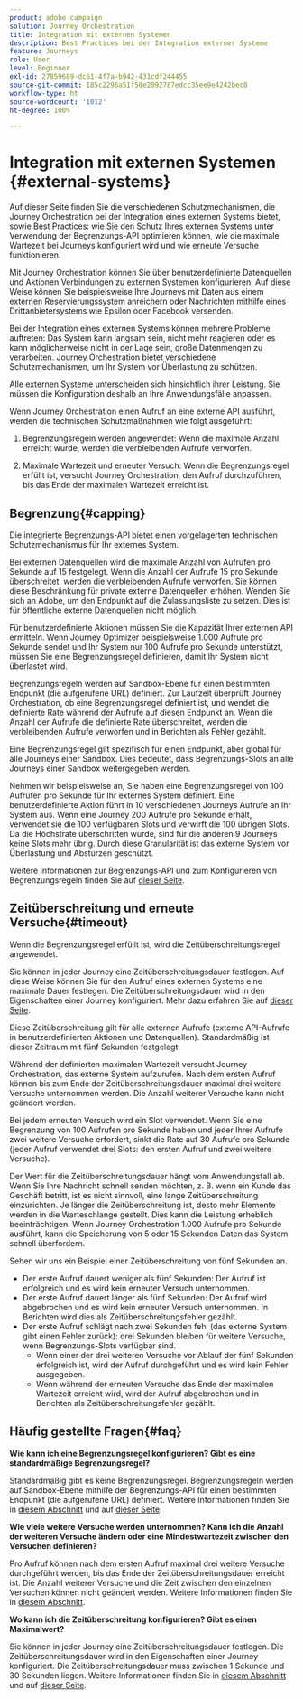 ```yaml
---
product: adobe campaign
solution: Journey Orchestration
title: Integration mit externen Systemen
description: Best Practices bei der Integration externer Systeme
feature: Journeys
role: User
level: Beginner
exl-id: 27859689-dc61-4f7a-b942-431cdf244455
source-git-commit: 185c2296a51f58e2092787edcc35ee9e4242bec8
workflow-type: ht
source-wordcount: '1012'
ht-degree: 100%

---
```


# Integration mit externen Systemen {#external-systems}

Auf dieser Seite finden Sie die verschiedenen Schutzmechanismen, die Journey Orchestration bei der Integration eines externen Systems bietet, sowie Best Practices: wie Sie den Schutz Ihres externen Systems unter Verwendung der Begrenzungs-API optimieren können, wie die maximale Wartezeit bei Journeys konfiguriert wird und wie erneute Versuche funktionieren.

Mit Journey Orchestration können Sie über benutzerdefinierte Datenquellen und Aktionen Verbindungen zu externen Systemen konfigurieren. Auf diese Weise können Sie beispielsweise Ihre Journeys mit Daten aus einem externen Reservierungssystem anreichern oder Nachrichten mithilfe eines Drittanbietersystems wie Epsilon oder Facebook versenden.

Bei der Integration eines externen Systems können mehrere Probleme auftreten: Das System kann langsam sein, nicht mehr reagieren oder es kann möglicherweise nicht in der Lage sein, große Datenmengen zu verarbeiten. Journey Orchestration bietet verschiedene Schutzmechanismen, um Ihr System vor Überlastung zu schützen.

Alle externen Systeme unterscheiden sich hinsichtlich ihrer Leistung. Sie müssen die Konfiguration deshalb an Ihre Anwendungsfälle anpassen.

Wenn Journey Orchestration einen Aufruf an eine externe API ausführt, werden die technischen Schutzmaßnahmen wie folgt ausgeführt:

1. Begrenzungsregeln werden angewendet: Wenn die maximale Anzahl erreicht wurde, werden die verbleibenden Aufrufe verworfen.

2. Maximale Wartezeit und erneuter Versuch: Wenn die Begrenzungsregel erfüllt ist, versucht Journey Orchestration, den Aufruf durchzuführen, bis das Ende der maximalen Wartezeit erreicht ist.

## Begrenzung{#capping}

Die integrierte Begrenzungs-API bietet einen vorgelagerten technischen Schutzmechanismus für Ihr externes System.

Bei externen Datenquellen wird die maximale Anzahl von Aufrufen pro Sekunde auf 15 festgelegt. Wenn die Anzahl der Aufrufe 15 pro Sekunde überschreitet, werden die verbleibenden Aufrufe verworfen. Sie können diese Beschränkung für private externe Datenquellen erhöhen. Wenden Sie sich an Adobe, um den Endpunkt auf die Zulassungsliste zu setzen. Dies ist für öffentliche externe Datenquellen nicht möglich.

Für benutzerdefinierte Aktionen müssen Sie die Kapazität Ihrer externen API ermitteln. Wenn Journey Optimizer beispielsweise 1.000 Aufrufe pro Sekunde sendet und Ihr System nur 100 Aufrufe pro Sekunde unterstützt, müssen Sie eine Begrenzungsregel definieren, damit Ihr System nicht überlastet wird.

Begrenzungsregeln werden auf Sandbox-Ebene für einen bestimmten Endpunkt (die aufgerufene URL) definiert. Zur Laufzeit überprüft Journey Orchestration, ob eine Begrenzungsregel definiert ist, und wendet die definierte Rate während der Aufrufe auf diesen Endpunkt an. Wenn die Anzahl der Aufrufe die definierte Rate überschreitet, werden die verbleibenden Aufrufe verworfen und in Berichten als Fehler gezählt.

Eine Begrenzungsregel gilt spezifisch für einen Endpunkt, aber global für alle Journeys einer Sandbox. Dies bedeutet, dass Begrenzungs-Slots an alle Journeys einer Sandbox weitergegeben werden.

Nehmen wir beispielsweise an, Sie haben eine Begrenzungsregel von 100 Aufrufen pro Sekunde für Ihr externes System definiert. Eine benutzerdefinierte Aktion führt in 10 verschiedenen Journeys Aufrufe an Ihr System aus. Wenn eine Journey 200 Aufrufe pro Sekunde erhält, verwendet sie die 100 verfügbaren Slots und verwirft die 100 übrigen Slots. Da die Höchstrate überschritten wurde, sind für die anderen 9 Journeys keine Slots mehr übrig. Durch diese Granularität ist das externe System vor Überlastung und Abstürzen geschützt.

Weitere Informationen zur Begrenzungs-API und zum Konfigurieren von Begrenzungsregeln finden Sie auf [dieser Seite](../api/capping.md).

## Zeitüberschreitung und erneute Versuche{#timeout}

Wenn die Begrenzungsregel erfüllt ist, wird die Zeitüberschreitungsregel angewendet.

Sie können in jeder Journey eine Zeitüberschreitungsdauer festlegen. Auf diese Weise können Sie für den Aufruf eines externen Systems eine maximale Dauer festlegen. Die Zeitüberschreitungsdauer wird in den Eigenschaften einer Journey konfiguriert. Mehr dazu erfahren Sie auf [dieser Seite](../building-journeys/changing-properties.md#timeout_and_error).

Diese Zeitüberschreitung gilt für alle externen Aufrufe (externe API-Aufrufe in benutzerdefinierten Aktionen und Datenquellen). Standardmäßig ist dieser Zeitraum mit fünf Sekunden festgelegt.

Während der definierten maximalen Wartezeit versucht Journey Orchestration, das externe System aufzurufen. Nach dem ersten Aufruf können bis zum Ende der Zeitüberschreitungsdauer maximal drei weitere Versuche unternommen werden. Die Anzahl weiterer Versuche kann nicht geändert werden.

Bei jedem erneuten Versuch wird ein Slot verwendet. Wenn Sie eine Begrenzung von 100 Aufrufen pro Sekunde haben und jeder Ihrer Aufrufe zwei weitere Versuche erfordert, sinkt die Rate auf 30 Aufrufe pro Sekunde (jeder Aufruf verwendet drei Slots: den ersten Aufruf und zwei weitere Versuche).

Der Wert für die Zeitüberschreitungsdauer hängt vom Anwendungsfall ab. Wenn Sie Ihre Nachricht schnell senden möchten, z. B. wenn ein Kunde das Geschäft betritt, ist es nicht sinnvoll, eine lange Zeitüberschreitung einzurichten. Je länger die Zeitüberschreitung ist, desto mehr Elemente werden in die Warteschlange gestellt. Dies kann die Leistung erheblich beeinträchtigen. Wenn Journey Orchestration 1.000 Aufrufe pro Sekunde ausführt, kann die Speicherung von 5 oder 15 Sekunden Daten das System schnell überfordern.

Sehen wir uns ein Beispiel einer Zeitüberschreitung von fünf Sekunden an.

* Der erste Aufruf dauert weniger als fünf Sekunden: Der Aufruf ist erfolgreich und es wird kein erneuter Versuch unternommen.
* Der erste Aufruf dauert länger als fünf Sekunden: Der Aufruf wird abgebrochen und es wird kein erneuter Versuch unternommen. In Berichten wird dies als Zeitüberschreitungsfehler gezählt.
* Der erste Aufruf schlägt nach zwei Sekunden fehl (das externe System gibt einen Fehler zurück): drei Sekunden bleiben für weitere Versuche, wenn Begrenzungs-Slots verfügbar sind.
   * Wenn einer der drei weiteren Versuche vor Ablauf der fünf Sekunden erfolgreich ist, wird der Aufruf durchgeführt und es wird kein Fehler ausgegeben.
   * Wenn während der erneuten Versuche das Ende der maximalen Wartezeit erreicht wird, wird der Aufruf abgebrochen und in Berichten als Zeitüberschreitungsfehler gezählt.

## Häufig gestellte Fragen{#faq}

**Wie kann ich eine Begrenzungsregel konfigurieren? Gibt es eine standardmäßige Begrenzungsregel?**

Standardmäßig gibt es keine Begrenzungsregel. Begrenzungsregeln werden auf Sandbox-Ebene mithilfe der Begrenzungs-API für einen bestimmten Endpunkt (die aufgerufene URL) definiert. Weitere Informationen finden Sie in [diesem Abschnitt](../about/external-systems.md#capping) und auf [dieser Seite](../api/capping.md).

**Wie viele weitere Versuche werden unternommen? Kann ich die Anzahl der weiteren Versuche ändern oder eine Mindestwartezeit zwischen den Versuchen definieren?**

Pro Aufruf können nach dem ersten Aufruf maximal drei weitere Versuche durchgeführt werden, bis das Ende der Zeitüberschreitungsdauer erreicht ist. Die Anzahl weiterer Versuche und die Zeit zwischen den einzelnen Versuchen können nicht geändert werden. Weitere Informationen finden Sie in [diesem Abschnitt](../about/external-systems.md#timeout).

**Wo kann ich die Zeitüberschreitung konfigurieren? Gibt es einen Maximalwert?**

Sie können in jeder Journey eine Zeitüberschreitungsdauer festlegen. Die Zeitüberschreitungsdauer wird in den Eigenschaften einer Journey konfiguriert. Die Zeitüberschreitungsdauer muss zwischen 1 Sekunde und 30 Sekunden liegen. Weitere Informationen finden Sie in [diesem Abschnitt](../about/external-systems.md#timeout) und auf [dieser Seite](../building-journeys/changing-properties.md#timeout_and_error).